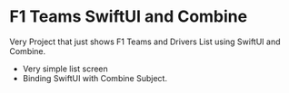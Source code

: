 # F1 Teams SwiftUI and Combine
Very Project that just shows F1 Teams and Drivers List using SwiftUI and Combine.

* Very simple list screen 
* Binding SwiftUI with Combine Subject.
